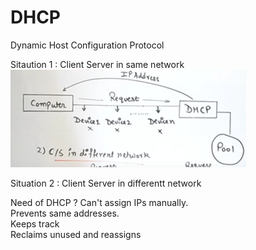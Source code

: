 # DHCP
Dynamic Host Configuration Protocol

Sitaution 1 : Client Server in same network
![alt text](image.png)

Situation 2 : Client Server in differentt network


Need of DHCP ?
Can't assign IPs manually.  
Prevents same addresses.  
Keeps track  
Reclaims unused and reassigns